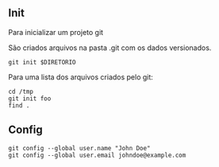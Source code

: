 Init
----

Para inicializar um projeto git

São criados arquivos na pasta .git com os
dados versionados.

```
git init $DIRETORIO

```

Para uma lista dos arquivos criados pelo git:

```
cd /tmp
git init foo
find .
```

Config
------


```
git config --global user.name "John Doe"
git config --global user.email johndoe@example.com

```
